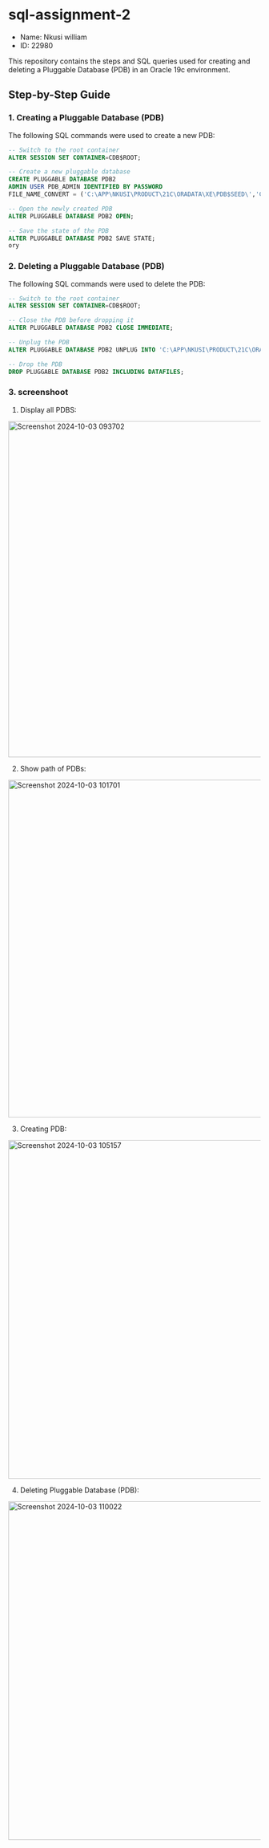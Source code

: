 # sql-assignment-2
- Name: Nkusi william
- ID: 22980

This repository contains the steps and SQL queries used for creating and deleting a Pluggable Database (PDB) in an Oracle 19c environment.

## Step-by-Step Guide

### 1. Creating a Pluggable Database (PDB)

The following SQL commands were used to create a new PDB:

```sql
-- Switch to the root container
ALTER SESSION SET CONTAINER=CDB$ROOT;

-- Create a new pluggable database
CREATE PLUGGABLE DATABASE PDB2 
ADMIN USER PDB_ADMIN IDENTIFIED BY PASSWORD 
FILE_NAME_CONVERT = ('C:\APP\NKUSI\PRODUCT\21C\ORADATA\XE\PDB$SEED\','C:\APP\NKUSI\PRODUCT\21C\ORADATA\XE\PDB_NAME\');

-- Open the newly created PDB
ALTER PLUGGABLE DATABASE PDB2 OPEN;

-- Save the state of the PDB
ALTER PLUGGABLE DATABASE PDB2 SAVE STATE;
ory
```
### 2. Deleting a Pluggable Database (PDB)
The following SQL commands were used to delete the PDB:

```sql
-- Switch to the root container
ALTER SESSION SET CONTAINER=CDB$ROOT;

-- Close the PDB before dropping it
ALTER PLUGGABLE DATABASE PDB2 CLOSE IMMEDIATE;

-- Unplug the PDB
ALTER PLUGGABLE DATABASE PDB2 UNPLUG INTO 'C:\APP\NKUSI\PRODUCT\21C\ORADATA\XE\PDB_NAME.xml';

-- Drop the PDB
DROP PLUGGABLE DATABASE PDB2 INCLUDING DATAFILES;
```
### 3. screenshoot

1. Display all PDBS:
 
<img width="670" alt="Screenshot 2024-10-03 093702" src="https://github.com/user-attachments/assets/f4d27311-33d9-4dd9-a671-32dda1d4c1f5">

 2. Show path of PDBs:
    
<img width="673" alt="Screenshot 2024-10-03 101701" src="https://github.com/user-attachments/assets/6d2d8d3e-4273-489d-8a4b-7bc65acabbe4">

3. Creating PDB:   

<img width="675" alt="Screenshot 2024-10-03 105157" src="https://github.com/user-attachments/assets/e9f53a7a-e04c-4612-bfb9-77c3ae2a5eb3">

4.  Deleting Pluggable Database (PDB):
   
<img width="675" alt="Screenshot 2024-10-03 110022" src="https://github.com/user-attachments/assets/dddc05ad-3c50-4426-b592-8656aeb5becf">

   


